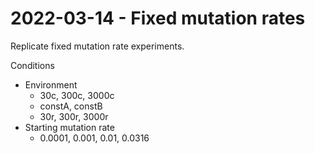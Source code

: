 # 2022-03-14 - Fixed mutation rates

Replicate fixed mutation rate experiments.

Conditions

- Environment
  -  30c, 300c, 3000c
  -  constA, constB
  -  30r, 300r, 3000r
- Starting mutation rate
  - 0.0001, 0.001, 0.01, 0.0316